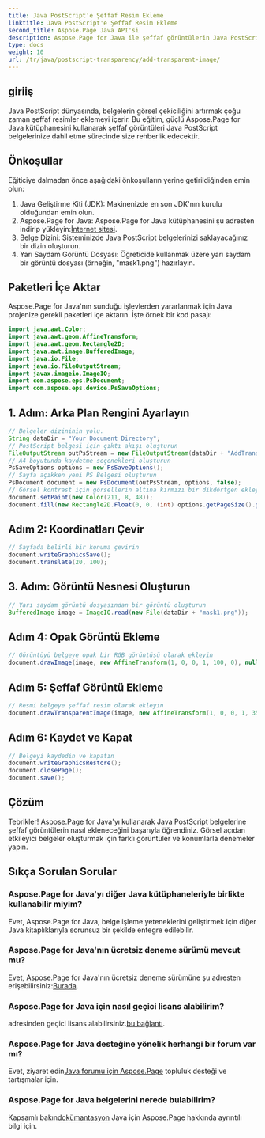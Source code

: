 ```yaml
---
title: Java PostScript'e Şeffaf Resim Ekleme
linktitle: Java PostScript'e Şeffaf Resim Ekleme
second_title: Aspose.Page Java API'si
description: Aspose.Page for Java ile şeffaf görüntülerin Java PostScript belgelerindeki kusursuz entegrasyonunu keşfedin. Belge görselleştirmelerinizi zahmetsizce yükseltin.
type: docs
weight: 10
url: /tr/java/postscript-transparency/add-transparent-image/
---
```

## giriiş
Java PostScript dünyasında, belgelerin görsel çekiciliğini artırmak çoğu zaman şeffaf resimler eklemeyi içerir. Bu eğitim, güçlü Aspose.Page for Java kütüphanesini kullanarak şeffaf görüntüleri Java PostScript belgelerinize dahil etme sürecinde size rehberlik edecektir.
## Önkoşullar
Eğiticiye dalmadan önce aşağıdaki önkoşulların yerine getirildiğinden emin olun:
1. Java Geliştirme Kiti (JDK): Makinenizde en son JDK'nın kurulu olduğundan emin olun.
2.  Aspose.Page for Java: Aspose.Page for Java kütüphanesini şu adresten indirip yükleyin:[İnternet sitesi](https://releases.aspose.com/page/java/).
3. Belge Dizini: Sisteminizde Java PostScript belgelerinizi saklayacağınız bir dizin oluşturun.
4. Yarı Saydam Görüntü Dosyası: Öğreticide kullanmak üzere yarı saydam bir görüntü dosyası (örneğin, "mask1.png") hazırlayın.
## Paketleri İçe Aktar
Aspose.Page for Java'nın sunduğu işlevlerden yararlanmak için Java projenize gerekli paketleri içe aktarın. İşte örnek bir kod pasajı:
```java
import java.awt.Color;
import java.awt.geom.AffineTransform;
import java.awt.geom.Rectangle2D;
import java.awt.image.BufferedImage;
import java.io.File;
import java.io.FileOutputStream;
import javax.imageio.ImageIO;
import com.aspose.eps.PsDocument;
import com.aspose.eps.device.PsSaveOptions;
```
## 1. Adım: Arka Plan Rengini Ayarlayın
```java
// Belgeler dizininin yolu.
String dataDir = "Your Document Directory";
// PostScript belgesi için çıktı akışı oluşturun
FileOutputStream outPsStream = new FileOutputStream(dataDir + "AddTransparentImage_outPS.ps");
// A4 boyutunda kaydetme seçenekleri oluşturun
PsSaveOptions options = new PsSaveOptions();
// Sayfa açıkken yeni PS Belgesi oluşturun
PsDocument document = new PsDocument(outPsStream, options, false);
// Görsel kontrast için görsellerin altına kırmızı bir dikdörtgen ekleyin
document.setPaint(new Color(211, 8, 48));
document.fill(new Rectangle2D.Float(0, 0, (int) options.getPageSize().getWidth(), 300));
```
## Adım 2: Koordinatları Çevir
```java
// Sayfada belirli bir konuma çevirin
document.writeGraphicsSave();
document.translate(20, 100);
```
## 3. Adım: Görüntü Nesnesi Oluşturun
```java
// Yarı saydam görüntü dosyasından bir görüntü oluşturun
BufferedImage image = ImageIO.read(new File(dataDir + "mask1.png"));
```
## Adım 4: Opak Görüntü Ekleme
```java
// Görüntüyü belgeye opak bir RGB görüntüsü olarak ekleyin
document.drawImage(image, new AffineTransform(1, 0, 0, 1, 100, 0), null);
```
## Adım 5: Şeffaf Görüntü Ekleme
```java
// Resmi belgeye şeffaf resim olarak ekleyin
document.drawTransparentImage(image, new AffineTransform(1, 0, 0, 1, 350, 0), 255);
```
## Adım 6: Kaydet ve Kapat
```java
// Belgeyi kaydedin ve kapatın
document.writeGraphicsRestore();
document.closePage();
document.save();
```
## Çözüm
Tebrikler! Aspose.Page for Java'yı kullanarak Java PostScript belgelerine şeffaf görüntülerin nasıl ekleneceğini başarıyla öğrendiniz. Görsel açıdan etkileyici belgeler oluşturmak için farklı görüntüler ve konumlarla denemeler yapın.
## Sıkça Sorulan Sorular
### Aspose.Page for Java'yı diğer Java kütüphaneleriyle birlikte kullanabilir miyim?
Evet, Aspose.Page for Java, belge işleme yeteneklerini geliştirmek için diğer Java kitaplıklarıyla sorunsuz bir şekilde entegre edilebilir.
### Aspose.Page for Java'nın ücretsiz deneme sürümü mevcut mu?
 Evet, Aspose.Page for Java'nın ücretsiz deneme sürümüne şu adresten erişebilirsiniz:[Burada](https://releases.aspose.com/).
### Aspose.Page for Java için nasıl geçici lisans alabilirim?
 adresinden geçici lisans alabilirsiniz.[bu bağlantı](https://purchase.aspose.com/temporary-license/).
### Aspose.Page for Java desteğine yönelik herhangi bir forum var mı?
 Evet, ziyaret edin[Java forumu için Aspose.Page](https://forum.aspose.com/c/page/39) topluluk desteği ve tartışmalar için.
### Aspose.Page for Java belgelerini nerede bulabilirim?
 Kapsamlı bakın[dokümantasyon](https://reference.aspose.com/page/java/) Java için Aspose.Page hakkında ayrıntılı bilgi için.